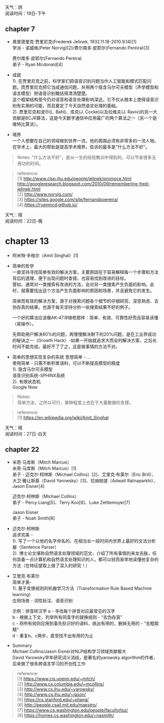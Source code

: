 天气：阴  
阅读时间：19日-下午  


## chapter 7
+ 弗里德里克·贾里尼克(Frederek Jelinek, 1932.11.18-2010.9.14)[1]  
学派 - 诺威格(Peter Norvig)[2]/费尔南多·皮耶尔(Fernando Pereira)[3]

    费尔南多·皮耶尔(Fernando Pereira)  
弟子 - Ryan Mcdonald[4]


+ 成就  
1). 在贾里尼克之前，科学家们把语音识别问题当作人工智能和模式匹配问题。而贾里尼克把它当成通信问题，并用两个隐含马尔可夫模型（声学模型和语言模型）把语音识别概括得清清楚楚。  
这个框架结构至今仍对语音和语言处理影响深远，它不仅从根本上使得语音识别有实用的可能，而且奠定了今天自然语言处理的基础。  
2). 贾里尼克和波尔(L. Bahl)、库克(J. Cocke)以及拉维夫(J. Raviv)的另一大贡献是BCJR算法，这是今天数字通信中应用最广的两个算法之一（另一个是维特比算法）。  

+ 境界  
一个人想要在自己的领域做到世界一流，他的周围必须有非常多的一流人物。
在学术上，最大的帮助是提高学术境界，告诉的最多是"什么方法不好"。

> Notes:
> "什么方法不好"，是从一生的经验教训中得到的，可以节省很多无用功的时间。

> reference:  
[1] http://www.clsp.jhu.edu/people/jelinek/promoce.html  
    http://googleresearch.blogspot.com/2010/09/remembering-fred-jelinek.html  
[2] http://www.norvig.com/  
[3] https://sites.google.com/site/fernandopereira/  
[4] https://ryanmcd.github.io/




天气：晴  
阅读时间：22日-晚


# chapter 13
+ 阿米特‧辛格尔（Amit Singhal）[1]

+ 简单的哲学  
  一直坚持寻找简单有效的解决方案，主要原因在于容易解释每一个步骤和方法背后的道理，便于出现问题时查错，也容易找到改进的目标。    
  譬如，通常对一类搜索有改进的方法，会对另一类搜索产生负面的影响。此时，就需要找出这个方法产生负面影响的原因和场景，并且避免它的发生。  
  
  简单而有效的解决方案，源于对搜索问题各个细节的仔细研究、深思熟虑、去伪存真的结果，也源于每天坚持分析一些搜索结果不好的例子。
  
  一个好的算法应该像AK-47冲锋枪那样：简单、有效、可靠性好而且容易读懂（易操作）。  
  
  先帮助用户解决80%的问题，再慢慢解决剩下的20%问题，是在工业界成功的秘诀之一（Growth Hack）-如果一开始就追求大而全的解决方案，之后长时间不能完成，最好不了了之，这是做事情的方法不对。


+ 简单的思想实现复杂的系统
思想简单 - ...  
使用简单 - 只需不断积累语料，可以不断提高模型的精度  
1). 隐含马尔可夫模型  
语音识别系统-SPHINX系统  
2). 有限状态机  
Google Now

> Notes:  
> 简单方法，之所以可行，某种程度上也在于大量数据的支撑。

> reference:  
[1] https://en.wikipedia.org/wiki/Amit_Singhal  




天气：晴  
阅读时间：27日-白天  


## chapter 22
+ 米奇·马库斯（Mitch Marcus）  
米奇·马库斯（Mitch Marcus）[1]  
弟子 - 迈克尔·柯林斯（Michael Collins）[2]、艾里克·布莱尔（Eric Brill）、大卫·雅让斯基（David Yarowsky）[3]、拉纳帕提（Adwait Ratnaparkhi）、Jason Eisner[4]

    迈克尔·柯林斯（Michael Collins）  
弟子 - Percy Liang[5]、Terry Koo[6]、Luke Zettlemoyer[7]  

    Jason Eisner  
弟子 - Noah Smith[8]  

+ 迈克尔·柯林斯  
追求完美 -  
1). 写了一个以他的名字命名的、在相当长一段时间内世界上最好的文法分析器（Sentence Parser）  
2). 博士论文堪称自然语言处理领域的范文，介绍了所有事情的来龙去脉，任何具备一点计算机和自然语言处理知识的人，都可以轻而易举地读懂他复杂的方法（在特征提取上做了深入的研究！）  

+ 艾里克·布莱尔  
简单才美-  
1). 基于变换规则的机器学习方法（Transformation Rule Based Machine learning）  
应用场景 - 词性标注、语音识别  

    示例：拼音转汉字
a - 寻找每个拼音对应最常见的汉字  
b - 根据上下文，列举所有同音字的替换规则 - “去伪存真”  
c - 将所有规则应用到事先标识好的语料，挑出有用的，删掉无用的 - “去粗取精”  
d - 重复b、c两步，直至找不出有用的为止  


+ Summary  
Michael Collins/Jason Eisner对NLP结构学习领域贡献极大  
David Yarowsky早年研究词义消歧，是著名的yarowsky algorithm的作者，后来做了很多跨语言学习的开创性工作  


> reference:  
[1] https://www.cis.upenn.edu/~mitch/  
[2] http://www.cs.columbia.edu/~mcollins/  
[3] http://www.cs.jhu.edu/~yarowsky/  
[4] http://www.cs.jhu.edu/~jason/  
[5] https://cs.stanford.edu/~pliang/  
[6] http://people.csail.mit.edu/maestro/  
[7] https://www.cs.washington.edu/people/faculty/lsz/  
[8] https://homes.cs.washington.edu/~nasmith/  
